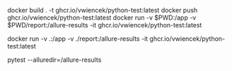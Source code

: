 docker build . -t ghcr.io/vwiencek/python-test:latest
docker push ghcr.io/vwiencek/python-test:latest
docker run -v $PWD:/app -v $PWD/report:/allure-results -it ghcr.io/vwiencek/python-test:latest

docker run -v .:/app -v ./report:/allure-results -it ghcr.io/vwiencek/python-test:latest

pytest --alluredir=/allure-results